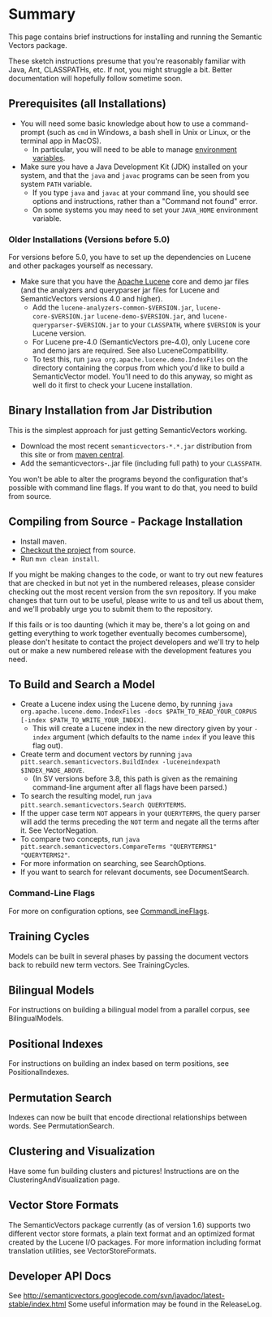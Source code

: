 # Summary #

This page contains brief instructions for installing and running the Semantic Vectors package.

These sketch instructions presume that you're reasonably familiar with Java, Ant, CLASSPATHs, etc. If not, you might struggle a bit. Better documentation will hopefully follow sometime soon.

## Prerequisites (all Installations) ##

  * You will need some basic knowledge about how to use a command-prompt (such as `cmd` in Windows, a bash shell in Unix or Linux, or the terminal app in MacOS).
    * In particular, you will need to be able to manage [environment variables](http://en.wikipedia.org/wiki/Environment_variable#Getting_and_setting_environment_variables).
  * Make sure you have a Java Development Kit (JDK) installed on your system, and that the `java` and `javac` programs can be seen from you system `PATH` variable.
    * If you type `java` and `javac` at your command line, you should see options and instructions, rather than a "Command not found" error.
    * On some systems you may need to set your `JAVA_HOME` environment variable.

### Older Installations (Versions before 5.0) ###

For versions before 5.0, you have to set up the dependencies on Lucene and other packages yourself as necessary.

  * Make sure that you have the [Apache Lucene](http://lucene.apache.org/java/docs/) core and demo jar files (and the analyzers and queryparser jar files for Lucene and SemanticVectors versions 4.0 and higher).
    * Add the `lucene-analyzers-common-$VERSION.jar`, `lucene-core-$VERSION.jar`  `lucene-demo-$VERSION.jar`, and `lucene-queryparser-$VERSION.jar` to your `CLASSPATH`, where `$VERSION` is your Lucene version.
    * For Lucene pre-4.0 (SemanticVectors pre-4.0), only Lucene core and demo jars are required. See also LuceneCompatibility.
    * To test this, run `java org.apache.lucene.demo.IndexFiles` on the directory containing the corpus from which you'd like to build a SemanticVector model. You'll need to do this anyway, so might as well do it first to check your Lucene installation.

## Binary Installation from Jar Distribution ##

This is the simplest approach for just getting SemanticVectors working.

  * Download the most recent `semanticvectors-*.*.jar` distribution from this site or from [maven central](http://search.maven.org/#browse%7C1990211094).
  * Add the semanticvectors-**.**.jar file (including full path) to your `CLASSPATH`.

You won't be able to alter the programs beyond the configuration that's possible with command line flags. If you want to do that, you need to build from source.

## Compiling from Source - Package Installation ##

  * Install maven.
  * [Checkout the project](https://code.google.com/p/semanticvectors/source/checkout) from source.
  * Run `mvn clean install`.

If you might be making changes to the code, or want to try out new features that are checked in but not yet in the numbered releases, please consider checking out the most recent version from the svn repository. If you make changes that turn out to be useful, please write to us and tell us about them, and we'll probably urge you to submit them to the repository.

If this fails or is too daunting (which it may be, there's a lot going on and getting everything to work together eventually becomes cumbersome), please don't hesitate to contact the project developers and we'll try to help out or make a new numbered release with the development features you need.

## To Build and Search a Model ##

  * Create a Lucene index using the Lucene demo, by running `java org.apache.lucene.demo.IndexFiles -docs $PATH_TO_READ_YOUR_CORPUS [-index $PATH_TO_WRITE_YOUR_INDEX]`.
    * This will create a Lucene index in the new directory given by your `-index` argument (which defaults to the name `index` if you leave this flag out).
  * Create term and document vectors by running `java pitt.search.semanticvectors.BuildIndex -luceneindexpath $INDEX_MADE_ABOVE`.
    * (In SV versions before 3.8, this path is given as the remaining command-line argument after all flags have been parsed.)
  * To search the resulting model, run `java pitt.search.semanticvectors.Search QUERYTERMS`.
  * If the upper case term `NOT` appears in your `QUERYTERMS`, the query parser will add the terms preceding the `NOT` term and negate all the terms after it. See VectorNegation.
  * To compare two concepts, run `java pitt.search.semanticvectors.CompareTerms "QUERYTERMS1" "QUERYTERMS2"`.
  * For more information on searching, see SearchOptions.
  * If you want to search for relevant documents, see DocumentSearch.

### Command-Line Flags ###

For more on configuration options, see [CommandLineFlags](wiki/CommandLineFlags.md).

## Training Cycles ##

Models can be built in several phases by passing the document vectors back to rebuild new term vectors. See TrainingCycles.

## Bilingual Models ##

For instructions on building a bilingual model from a parallel corpus, see BilingualModels.

## Positional Indexes ##

For instructions on building an index based on term positions, see PositionalIndexes.

## Permutation Search ##

Indexes can now be built that encode directional relationships between words. See PermutationSearch.

## Clustering and Visualization ##

Have some fun building clusters and pictures! Instructions are on the ClusteringAndVisualization page.

## Vector Store Formats ##

The SemanticVectors package currently (as of version 1.6) supports two different vector store formats, a plain text format and an optimized format created by the Lucene I/O packages. For more information including format translation utilities, see VectorStoreFormats.

## Developer API Docs ##

See http://semanticvectors.googlecode.com/svn/javadoc/latest-stable/index.html
Some useful information may be found in the ReleaseLog.
